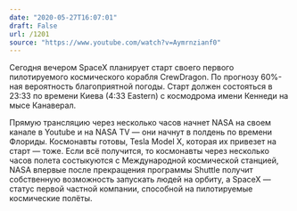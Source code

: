 ```yaml
---
date: "2020-05-27T16:07:01"
draft: False
url: /1201
source: "https://www.youtube.com/watch?v=Aymrnzianf0"
---
```


Сегодня вечером SpaceX планирует старт своего первого пилотируемого космического корабля CrewDragon. По прогнозу 60%-ная вероятность благоприятной погоды. Старт должен состояться в 23:33 по времени Киева (4:33 Eastern) с космодрома имени Кеннеди на мысе Канаверал. 

Прямую трансляцию через несколько часов начнет NASA на своем канале в Youtube и на NASA TV — они начнут в полдень по времени Флориды. Космонавты готовы, Tesla Model X, которая их привезет на старт — тоже. Если всё получится, то космонавты через несколько часов полета состыкуются с Международной космической станцией, NASA впервые после прекращения программы Shuttle получит собственную возможность запускать людей на орбиту, а SpaceX — статус первой частной компании, способной на пилотируемые космические полёты.
